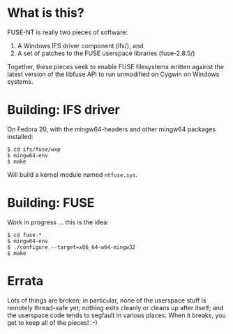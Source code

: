 What is this?
=============

FUSE-NT is really two pieces of software:
  1) A Windows IFS driver component (ifs/), and
  2) A set of patches to the FUSE userspace libraries (fuse-2.8.5/)

Together, these pieces seek to enable FUSE filesystems written against the
latest version of the libfuse API to run unmodified on Cygwin on Windows
systems.


Building: IFS driver
====================

On Fedora 20, with the mingw64-headers and other mingw64 packages installed:

    $ cd ifs/fuse/wxp
    $ mingw64-env
    $ make

Will build a kernel module named `ntfuse.sys`.


Building: FUSE
==============

Work in progress ... this is the idea:

    $ cd fuse-*
    $ mingw64-env
    $ ./configure --target=x86_64-w64-mingw32
    $ make


Errata
======

Lots of things are broken; in particular, none of the userspace stuff is
remotely thread-safe yet; nothing exits cleanly or cleans up after itself;
and the userspace code tends to segfault in various places. When it breaks,
you get to keep all of the pieces! :-)
